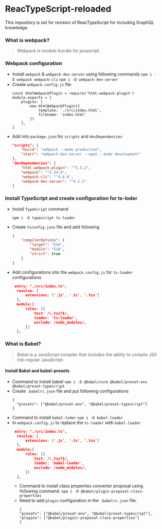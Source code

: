 # ReacTypeScript-reloaded
This repository is set for revision of ReacTypeScript for including GraphQL knowledge.

### What is webpack?
> Webpack is module bundle for javascript.
### Webpack configuration
- Install `webpack` & `webpack-dev-server` using following commands
  `npm i -D webpack webpack-cli`
  `npm i -D webpack-dev-server`
- Create `webpack.config.js` file
    ```node
    const HtmlWebpackPlugin = require('html-webpack-plugin')
    module.exports = {
        plugins: [
            new HtmlWebpackPlugin({
                template: './src/index.html',
                filename: 'index.html'
            })
        ],
    }
    ```
- Add into `package.json` for `scripts` and `devDependencies`
    ```json
    "scripts": {
        "build": "webpack --mode production",
        "start": "webpack-dev-server --open --mode development"
    },
    "devDependencies": {
        "html-webpack-plugin": "^5.3.2",
        "webpack": "^5.54.0",
        "webpack-cli": "^4.8.0",
        "webpack-dev-server": "^4.2.1"
    }
    ```

### Install TypeScript and create configuration for ts-loder
- Install `TypeScript` command

    `npm i -D typescript ts-loader`

- Create `tsconfig.json` file and add following
    ```json
    {
        "compilerOptions": {
            "target": "ES6",
            "module": "ES6",
            "strict": true
        }
    }
    ```
- Add configurations into the `webpack.config.js` for `ts-loader` configurations
  ```json
   entry: "./src/index.ts",
    resolve: {
        extensions: ['.js', '.ts', '.tsx']
    },
    module:{
        rules: [{
            test: /\.tsx?$/,
            loader: 'ts-loader',
            exclude: /node_modules/,
        }]
    },
  ```
### What is Babel?
> Babel is a JavaScript compiler that includes the ability to compile JSX into regular JavaScript.
#### Install Babel and babel-presets
- Command to install babel `npm i -D @babel/core @babel/preset-env @babel/preset-typescript`
- Create `.babelrc.json` file and put following configurations
  ```
  { 
    "presets": ["@babel/preset-env", "@babel/preset-typescript"]
  }
  ```
- Command to install `babel-loder` `npm i -D babel-loader`
- In `webpack.config.js` to replace the `ts-loader` with `babel-loader`
  ```json
   entry: "./src/index.ts",
    resolve: {
        extensions: ['.js', '.ts', '.tsx']
    },
    module:{
        rules: [{
            test: /\.tsx?$/,
            loader: 'babel-loader',
            exclude: /node_modules/,
        }]
    },
  ```
  - Command to install class properties convertor proposal using following command.
    `npm i -D @babel/plugin-proposal-class-properties`
  - Need to add `plugin` configuration in the `.babelrc.json` file.
    ```node
    { 
    "presets": ["@babel/preset-env", "@babel/preset-typescript"],
    "plugins": ["@babel/plugin/-proposal-class-properties"]
    }
   ```









